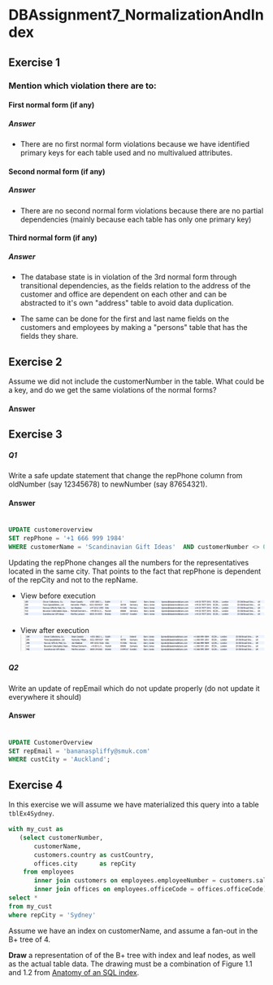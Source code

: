 # DBAssignment7_NormalizationAndIndex
## Exercise 1

### Mention which violation there are to:

#### First normal form (if any)
##### Answer

* There are no first normal form violations because we have identified primary keys for each table used and no multivalued attributes.

#### Second normal form (if any)
##### Answer

* There are no second normal form violations because there are no partial dependencies (mainly because each table has only one primary key)

#### Third normal form (if any)
##### Answer

* The database state is in violation of the 3rd normal form through transitional dependencies, as the fields relation to the address of the customer and office are dependent on each other and can be abstracted to it's own "address" table to avoid data duplication.

* The same can be done for the first and last name fields on the customers and employees by making a "persons" table that has the fields they share.


## Exercise 2

Assume we did not include the customerNumber in the table. What could be a key, and do we get the same violations of the normal forms?

#### Answer

## Exercise 3

##### Q1
Write a safe update statement that change the repPhone column from oldNumber (say 12345678) to newNumber (say 87654321).

#### Answer

```sql

UPDATE customeroverview
SET repPhone = '+1 666 999 1984'
WHERE customerName = 'Scandinavian Gift Ideas'  AND customerNumber <> 0;

```

Updating the repPhone changes all the numbers for the representatives located in the same city. That points to the fact that repPhone is dependent of the repCity and not to the repName.


* View before execution
![picture](https://github.com/FarkIst/DBAssignment7_NormalizationAndIndex/blob/master/img/UpdateNoB4.PNG)

* View after execution
![picture](https://github.com/FarkIst/DBAssignment7_NormalizationAndIndex/blob/master/img/UpdateNoAfter.PNG)

##### Q2
Write an update of repEmail which do not update properly (do not update it everywhere it should)

#### Answer

```sql

UPDATE CustomerOverview
SET repEmail = 'bananaspliffy@smuk.com'
WHERE custCity = 'Auckland';

```


## Exercise 4
In this exercise we will assume we have materialized this query into a table `tblEx4Sydney`.

```sql
with my_cust as
   (select customerNumber,
       customerName,
       customers.country as custCountry,
       offices.city      as repCity
    from employees
       inner join customers on employees.employeeNumber = customers.salesRepEmployeeNumber
       inner join offices on employees.officeCode = offices.officeCode)
select *
from my_cust
where repCity = 'Sydney'
```

Assume we have an index on customerName, and assume a fan-out in the B+ tree of 4. 

**Draw** a representation of of the B+ tree with index and leaf nodes, as well as the actual table data. The drawing must be a combination of Figure 1.1 and 1.2 from [Anatomy of an SQL index](https://use-the-index-luke.com/sql/anatomy).
